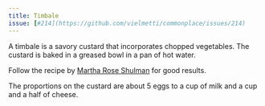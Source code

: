 ```yaml
---
title: Timbale
issue: [#214](https://github.com/vielmetti/commonplace/issues/214)
---
```

A timbale is a savory custard that incorporates
chopped vegetables. The custard is baked in a
greased bowl in a pan of hot water.

Follow the recipe by
[Martha Rose Shulman](https://cooking.nytimes.com/recipes/1015854-broccoli-rabe-timbale)
for good results.

The proportions on the custard are about 5
eggs to a cup of milk and a cup and a half
of cheese.
